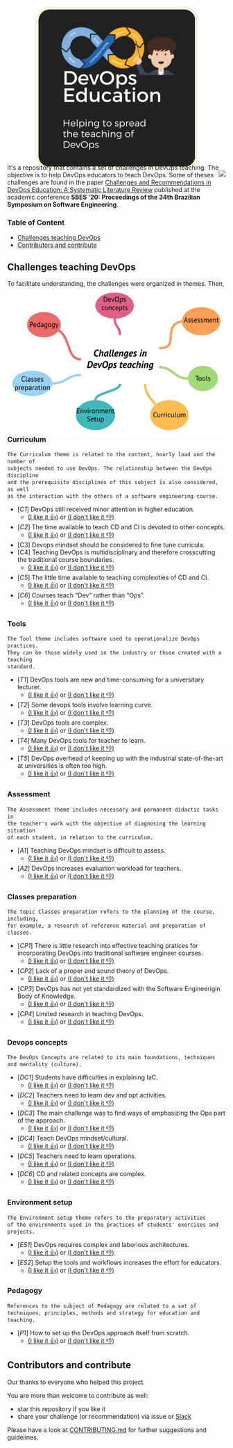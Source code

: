 
<p align="center"> 
  <img style="margin: -30px;" src="/images/logo.png"   /> 
</p>

<div style="float: right;"> 

![](http://estruyf-github.azurewebsites.net/api/VisitorHit?user=devops-education&repo=&countColorcountColor&countColor=%237B1E7A)

</div> 

It's a repository that contains a set of challenges in DevOps teaching. The objective is to help DevOps educators to teach DevOps. Some of theses challenges are found in the paper [Challenges and Recommendations in DevOps Education: A Systematic Literature Review](https://dl.acm.org/doi/abs/10.1145/3422392.3422496) published at the academic conference **SBES '20: Proceedings of the 34th Brazilian Symposium on Software Engineering**. 

### Table of Content

- [Challenges teaching DevOps](#challenges-teaching-devops) 
- [Contributors and contribute](#contributors-and-contribute)

## Challenges teaching DevOps

To facilitate understanding, the challenges were organized in themes. Then, theses are the following themes:

<p align="center"> 
  <img style="margin: -30px;" src="/images/concepts_map.png" /> 
</p>


### Curriculum

```
The Curriculum theme is related to the content, hourly load and the number of 
subjects needed to use DevOps. The relationship between the DevOps discipline 
and the prerequisite disciplines of this subject is also considered, as well 
as the interaction with the others of a software engineering course.
```

- [_C1_] DevOps still received minor attention in higher education.
  - [(I like it 👍)]()  or  [(I don't like it 👎)]()   
- [_C2_] The time available to teach CD and CI is devoted to other concepts.
  - [(I like it 👍)]()  or  [(I don't like it 👎)]()   
- [C3] Devops mindset should be considered to fine tune curricula.
- [C4] Teaching DevOps is multidisciplinary and therefore crosscutting the traditional course boundaries.
  - [(I like it 👍)]()  or  [(I don't like it 👎)]()   
- [_C5_] The little time available to teaching complexities of CD and CI.
  - [(I like it 👍)]()  or  [(I don't like it 👎)]()   
- [_C6_] Courses teach “Dev” rather than “Ops”.
  - [(I like it 👍)]()  or  [(I don't like it 👎)]()   

### Tools
```
The Tool theme includes software used to operationalize DevOps practices. 
They can be those widely used in the industry or those created with a teaching 
standard.
```

- [_T1_] DevOps tools are new and time-consuming for a universitary lecturer.
  - [(I like it 👍)]()  or  [(I don't like it 👎)]()   
- [_T2_] Some devops tools involve learning curve.
  - [(I like it 👍)]()  or  [(I don't like it 👎)]()   
- [_T3_] DevOps tools are complex.
  - [(I like it 👍)]()  or  [(I don't like it 👎)]()   
- [_T4_] Many DevOps tools for teacher to learn.
  - [(I like it 👍)]()  or  [(I don't like it 👎)]()   
- [_T5_] DevOps overhead of keeping up with the industrial state-of-the-art at universities is often too high.
  - [(I like it 👍)]()  or  [(I don't like it 👎)]()   

### Assessment
```
The Assessment theme includes necessary and permanent didactic tasks in 
the teacher's work with the objective of diagnosing the learning situation 
of each student, in relation to the curriculum.
```
- [_A1_] Teaching DevOps mindset is difficult to assess.
  - [(I like it 👍)]()  or  [(I don't like it 👎)]()   
- [_A2_] DevOps increases evaluation workload for teachers.
  - [(I like it 👍)]()  or  [(I don't like it 👎)]()   

### Classes preparation
```
The topic Classes preparation refers to the planning of the course, including, 
for example, a research of reference material and preparation of classes.
```
- [_CP1_] There is little research into effective teaching pratices for incorporating DevOps into traditional software engineer courses.
  - [(I like it 👍)]()  or  [(I don't like it 👎)]()   
- [_CP2_] Lack of a proper and sound theory of DevOps.
  - [(I like it 👍)]()  or  [(I don't like it 👎)]()   
- [_CP3_] DevOps has not yet standardized with the Software Engineerigin Body of Knowledge.
  - [(I like it 👍)]()  or  [(I don't like it 👎)]()   
- [_CP4_] Limited research in teaching DevOps.
  - [(I like it 👍)]()  or  [(I don't like it 👎)]()   


### Devops concepts
```
The DevOps Concepts are related to its main foundations, techniques 
and mentality (culture).
```

- [_DC1_] Students have difficulties in explaining IaC.
  - [(I like it 👍)]()  or  [(I don't like it 👎)]()   
- [_DC2_] Teachers need to learn dev and opt activities.
  - [(I like it 👍)]()  or  [(I don't like it 👎)]()   
- [_DC3_] The main challenge was to find ways of emphasizing the Ops part of the approach.
  - [(I like it 👍)]()  or  [(I don't like it 👎)]()   
- [_DC4_] Teach DevOps mindset/cultural.
  - [(I like it 👍)]()  or  [(I don't like it 👎)]()   
- [_DC5_] Teachers need to learn operations.
  - [(I like it 👍)]()  or  [(I don't like it 👎)]()   
- [_DC6_] CD and related concepts are complex.
  - [(I like it 👍)]()  or  [(I don't like it 👎)]()   

### Environment setup
```
The Environment setup theme refers to the preparatory activities 
of the environments used in the practices of students' exercises and projects.
```
- [_ES1_] DevOps requires complex and laborious architectures.
  - [(I like it 👍)]()  or  [(I don't like it 👎)]()   
- [_ES2_] Setup the tools and workflows increases the effort for educators.
  - [(I like it 👍)]()  or  [(I don't like it 👎)]()   

### Pedagogy
```
References to the subject of Pedagogy are related to a set of
techniques, principles, methods and strategy for education and teaching.
```
- [_P1_] How to set up the DevOps approach itself from scratch.
  - [(I like it 👍)]()  or  [(I don't like it 👎)]()   

## Contributors and contribute

Our thanks to everyone who helped this project.

You are more than welcome to contribute as well:

 - star this repository if you like it
 - share your challenge (or recommendation) via issue or [Slack](https://devops-education.slack.com/archives/C01RJV66G4V)
 
Please have a look at [CONTRIBUTING.md](https://github.com/devops-education/Challenges-in-Devops-Education/blob/main/CONTRIBUTING.md) for further suggestions and guidelines.
